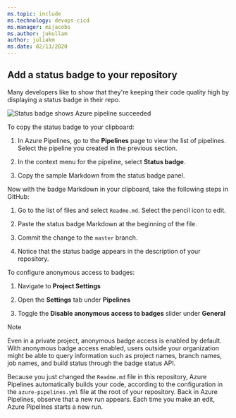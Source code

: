```yaml
---
ms.topic: include
ms.technology: devops-cicd
ms.manager: mijacobs
ms.author: jukullam
author: juliakm
ms.date: 02/13/2020
---
```


<a name="get-the-status-badge"></a>

## Add a status badge to your repository

Many developers like to show that they're keeping their code quality high by displaying a status badge in their repo.

![Status badge shows Azure pipeline succeeded](../media/azure-pipelines-succeeded.png)

To copy the status badge to your clipboard:

1.  In Azure Pipelines, go to the **Pipelines** page to view the list of pipelines. Select the pipeline you created in the previous section.

2.  In the context menu for the pipeline, select **Status badge**.

3.  Copy the sample Markdown from the status badge panel.

Now with the badge Markdown in your clipboard, take the following steps in GitHub:

1.  Go to the list of files and select `Readme.md`. Select the pencil icon to edit.

2.  Paste the status badge Markdown at the beginning of the file.

3.  Commit the change to the `master` branch.

4.  Notice that the status badge appears in the description of your repository.

To configure anonymous access to badges:

1.  Navigate to **Project Settings**

2.  Open the **Settings** tab under **Pipelines**

3.  Toggle the **Disable anonymous access to badges** slider under **General**

> [!NOTE]
> Even in a private project, anonymous badge access is enabled by default. With anonymous badge access enabled, users outside your organization might be able to query information such as project names, branch names, job names, and build status through the badge status API.

Because you just changed the `Readme.md` file in this repository, Azure Pipelines automatically builds your code, according to the configuration in the `azure-pipelines.yml` file at the root of your repository. Back in Azure Pipelines, observe that a new run appears. Each time you make an edit, Azure Pipelines starts a new run.
